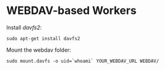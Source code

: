 # WEBDAV-based Workers

Install *davfs2*:

	sudo apt-get install davfs2

Mount the webdav folder: 

	sudo mount.davfs -o uid=`whoami` YOUR_WEBDAV_URL WEBDAV/

